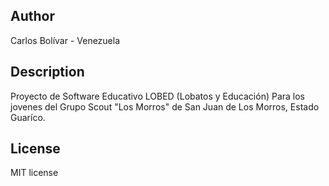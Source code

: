 ## Author
Carlos Bolívar - Venezuela

## Description
Proyecto de Software Educativo LOBED (Lobatos y Educación) Para los jovenes del Grupo Scout "Los Morros" de San Juan de Los Morros, Estado Guaríco.

## License
MIT license

